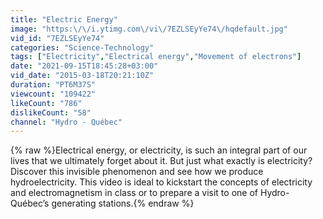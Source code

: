 ```yaml
---
title: "Electric Energy"
image: "https:\/\/i.ytimg.com\/vi\/7EZLSEyYe74\/hqdefault.jpg"
vid_id: "7EZLSEyYe74"
categories: "Science-Technology"
tags: ["Electricity","Electrical energy","Movement of electrons"]
date: "2021-09-15T18:45:28+03:00"
vid_date: "2015-03-18T20:21:10Z"
duration: "PT6M37S"
viewcount: "109422"
likeCount: "786"
dislikeCount: "58"
channel: "Hydro - Québec"
---
```

{% raw %}Electrical energy, or electricity, is such an integral part of our lives that we ultimately forget about it. But just what exactly is electricity? Discover this invisible phenomenon and see how we produce hydroelectricity. This video is ideal to kickstart the concepts of electricity and electromagnetism in class or to  prepare a visit to one of Hydro-Québec’s generating stations.{% endraw %}
